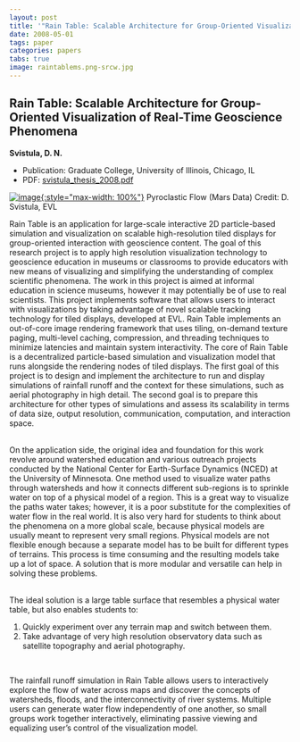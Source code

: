 ```yaml
---
layout: post
title: '"Rain Table: Scalable Architecture for Group-Oriented Visualization of Real-Time Geoscience Phenomena"'
date: 2008-05-01
tags: paper
categories: papers
tabs: true
image: raintablems.png-srcw.jpg
---
```


## Rain Table: Scalable Architecture for Group-Oriented Visualization of Real-Time Geoscience Phenomena
**Svistula, D. N.**
- Publication: Graduate College, University of Illinois, Chicago, IL
- PDF: [svistula_thesis_2008.pdf](/documents/svistula_thesis_2008.pdf)


[![image](https://www.evl.uic.edu/output/originals/raintablems.png-srcw.jpg){:style="max-width: 100%"}](https://www.evl.uic.edu/output/originals/raintablems.png-srcw.jpg)
Pyroclastic Flow (Mars Data)
Credit: D. Svistula, EVL

Rain Table is an application for large-scale interactive 2D particle-based simulation and visualization on scalable high-resolution tiled displays for group-oriented interaction with geoscience content. The goal of this research project is to apply high resolution visualization technology to geoscience education in museums or classrooms to provide educators with new means of visualizing and simplifying the understanding of complex scientific phenomena. The work in this project is aimed at informal education in science museums, however it may potentially be of use to real scientists. This project implements software that allows users to interact with visualizations by taking advantage of novel scalable tracking technology for tiled displays, developed at EVL. Rain Table implements an out-of-core image rendering framework that uses tiling, on-demand texture paging, multi-level caching, compression, and threading techniques to minimize latencies and maintain system interactivity. The core of Rain Table is a decentralized particle-based simulation and visualization model that runs alongside the rendering nodes of tiled displays. The first goal of this project is to design and implement the architecture to run and display simulations of rainfall runoff and the context for these simulations, such as aerial photography in high detail. The second goal is to prepare this architecture for other types of simulations and assess its scalability in terms of data size, output resolution, communication, computation, and interaction space.<br><br>

On the application side, the original idea and foundation for this work revolve around watershed education and various outreach projects conducted by the National Center for Earth-Surface Dynamics (NCED) at the University of Minnesota. One method used to visualize water paths through watersheds and how it connects different sub-regions is to sprinkle 
water on top of a physical model of a region. This is a great way to visualize the paths water takes; however, it is a poor substitute for the complexities of water flow in the real world. It is also very hard for students to think about the phenomena on a more global scale, because physical models are usually meant to represent very small regions. Physical models are not flexible enough because a separate model has to be built for different types of terrains. This process is time consuming and the resulting models take up a lot of space. A solution that is more modular and versatile can help in solving these problems.<br><br>

The ideal solution is a large table surface that resembles a physical water table, but also enables students to:<br>
<ol>
<li>Quickly experiment over any terrain map and switch between them.</li>
<li>Take advantage of very high resolution observatory data such as satellite topography and aerial photography.</li>
</ol><br>

The rainfall runoff simulation in Rain Table allows users to interactively explore the flow of water across maps and discover the concepts of watersheds, floods, and the interconnectivity of river systems. Multiple users can generate water flow independently of one another, so small groups work together interactively, eliminating passive viewing and equalizing user&rsquo;s control of the visualization model.